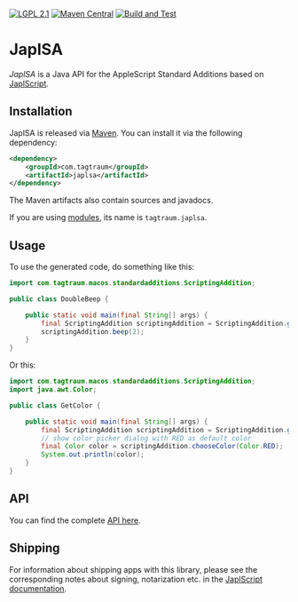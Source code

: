 [![LGPL 2.1](https://img.shields.io/badge/License-LGPL_2.1-blue.svg)](https://www.gnu.org/licenses/old-licenses/lgpl-2.1.html)
[![Maven Central](https://maven-badges.herokuapp.com/maven-central/com.tagtraum/japlsa/badge.svg)](https://maven-badges.herokuapp.com/maven-central/com.tagtraum/japlsa)
[![Build and Test](https://github.com/japlscript/japlsa/workflows/Build%20and%20Test/badge.svg)](https://github.com/japlscript/japlsa/actions)


# JaplSA

*JaplSA* is a Java API for the AppleScript Standard Additions based on
[JaplScript](https://github.com/japlscript/japlscript).


## Installation

JaplSA is released via [Maven](https://maven.apache.org).
You can install it via the following dependency:

```xml
<dependency>
    <groupId>com.tagtraum</groupId>
    <artifactId>japlsa</artifactId>
</dependency>
```

The Maven artifacts also contain sources and javadocs. 

If you are using [modules](https://en.wikipedia.org/wiki/Java_Platform_Module_System),
its name is `tagtraum.japlsa`.


## Usage
                           
To use the generated code, do something like this:

```java
import com.tagtraum.macos.standardadditions.ScriptingAddition;

public class DoubleBeep {

    public static void main(final String[] args) {
        final ScriptingAddition scriptingAddition = ScriptingAddition.getInstance();
        scriptingAddition.beep(2);
    }
}
```
              
Or this:

```java
import com.tagtraum.macos.standardadditions.ScriptingAddition;
import java.awt.Color;

public class GetColor {

    public static void main(final String[] args) {
        final ScriptingAddition scriptingAddition = ScriptingAddition.getInstance();
        // show color picker dialog with RED as default color
        final Color color = scriptingAddition.chooseColor(Color.RED);
        System.out.println(color);
    }
}
```
## API

You can find the complete [API here](https://japlscript.github.io/japlsa/com/tagtraum/macos/standardadditions/package-summary.html). 


## Shipping

For information about shipping apps with this library, please see
the corresponding notes about signing, notarization etc. in the
[JaplScript documentation](https://github.com/japlscript/japlscript/blob/main/README.md).
